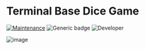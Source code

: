# Terminal Base Dice Game

[![Maintenance](https://img.shields.io/badge/Maintained%3F-yes-green.svg)](https://GitHub.com/Naereen/StrapDown.js/graphs/commit-activity)
![Generic badge](https://img.shields.io/badge/Development%3f-Complete-green.svg)
![Developer](https://img.shields.io/badge/Developer-ChristianJude23-blue)



![image](https://github.com/ChristianJude23/Dice-Game/assets/152279955/1e382bcf-2bf1-4d75-a050-098c015a7322)



